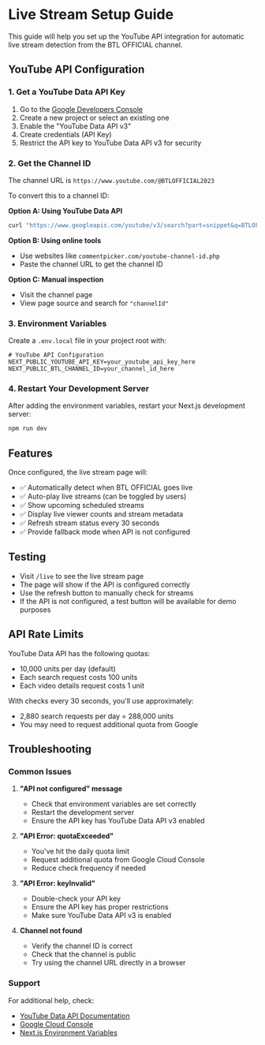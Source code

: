 # Live Stream Setup Guide

This guide will help you set up the YouTube API integration for automatic live stream detection from the BTL OFFICIAL channel.

## YouTube API Configuration

### 1. Get a YouTube Data API Key

1. Go to the [Google Developers Console](https://console.developers.google.com/)
2. Create a new project or select an existing one
3. Enable the "YouTube Data API v3"
4. Create credentials (API Key)
5. Restrict the API key to YouTube Data API v3 for security

### 2. Get the Channel ID

The channel URL is `https://www.youtube.com/@BTLOFFICIAL2023`

To convert this to a channel ID:

**Option A: Using YouTube Data API**
```bash
curl "https://www.googleapis.com/youtube/v3/search?part=snippet&q=BTLOFFICIAL2023&type=channel&key=YOUR_API_KEY"
```

**Option B: Using online tools**
- Use websites like `commentpicker.com/youtube-channel-id.php`
- Paste the channel URL to get the channel ID

**Option C: Manual inspection**
- Visit the channel page
- View page source and search for `"channelId"`

### 3. Environment Variables

Create a `.env.local` file in your project root with:

```env
# YouTube API Configuration
NEXT_PUBLIC_YOUTUBE_API_KEY=your_youtube_api_key_here
NEXT_PUBLIC_BTL_CHANNEL_ID=your_channel_id_here
```

### 4. Restart Your Development Server

After adding the environment variables, restart your Next.js development server:

```bash
npm run dev
```

## Features

Once configured, the live stream page will:

- ✅ Automatically detect when BTL OFFICIAL goes live
- ✅ Auto-play live streams (can be toggled by users)
- ✅ Show upcoming scheduled streams
- ✅ Display live viewer counts and stream metadata
- ✅ Refresh stream status every 30 seconds
- ✅ Provide fallback mode when API is not configured

## Testing

- Visit `/live` to see the live stream page
- The page will show if the API is configured correctly
- Use the refresh button to manually check for streams
- If the API is not configured, a test button will be available for demo purposes

## API Rate Limits

YouTube Data API has the following quotas:
- 10,000 units per day (default)
- Each search request costs 100 units
- Each video details request costs 1 unit

With checks every 30 seconds, you'll use approximately:
- 2,880 search requests per day = 288,000 units
- You may need to request additional quota from Google

## Troubleshooting

### Common Issues

1. **"API not configured" message**
   - Check that environment variables are set correctly
   - Restart the development server
   - Ensure the API key has YouTube Data API v3 enabled

2. **"API Error: quotaExceeded"**
   - You've hit the daily quota limit
   - Request additional quota from Google Cloud Console
   - Reduce check frequency if needed

3. **"API Error: keyInvalid"**
   - Double-check your API key
   - Ensure the API key has proper restrictions
   - Make sure YouTube Data API v3 is enabled

4. **Channel not found**
   - Verify the channel ID is correct
   - Check that the channel is public
   - Try using the channel URL directly in a browser

### Support

For additional help, check:
- [YouTube Data API Documentation](https://developers.google.com/youtube/v3)
- [Google Cloud Console](https://console.cloud.google.com/)
- [Next.js Environment Variables](https://nextjs.org/docs/basic-features/environment-variables) 